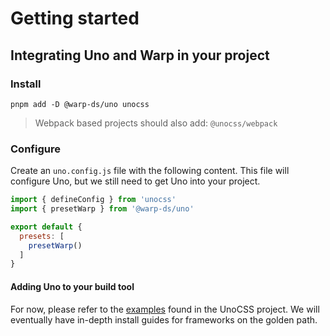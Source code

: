 # Getting started

## Integrating Uno and Warp in your project

### Install

```shell
pnpm add -D @warp-ds/uno unocss
```

> Webpack based projects should also add: `@unocss/webpack`

### Configure

Create an `uno.config.js` file with the following content. This file will configure Uno, but we still need to get Uno into your project.

```js
import { defineConfig } from 'unocss'
import { presetWarp } from '@warp-ds/uno'

export default {
  presets: [
    presetWarp()
  ]
}
```

#### Adding Uno to your build tool

For now, please refer to the [examples](https://github.com/unocss/unocss/tree/main/examples) found in the UnoCSS project. We will eventually have in-depth install guides for frameworks on the golden path.

